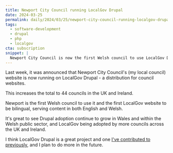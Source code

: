 ```yaml
---
title: Newport City Council running LocalGov Drupal
date: 2024-03-25
permalink: daily/2024/03/25/newport-city-council-running-localgov-drupal
tags:
  - software-development
  - drupal
  - php
  - localgov
cta: subscription
snippet: |
  Newport City Council is now the first Welsh council to use LocalGov Drupal.
---
```


Last week, it was announced that Newport City Council's (my local council) website is now running on LocalGov Drupal - a distribution for council websites.

This increases the total to 44 councils in the UK and Ireland.

Newport is the first Welsh council to use it and the first LocalGov website to be bilingual, serving content in both English and Welsh.

It's great to see Drupal adoption continue to grow in Wales and within the Welsh public sector, and LocalGov being adopted by more councils across the UK and Ireland.

I think LocalGov Drupal is a great project and one [I've contributed to previously](https://github.com/localgovdrupal/localgov_alert_banner/pull/225), and I plan to do more in the future.
